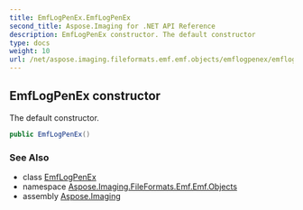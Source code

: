 ```yaml
---
title: EmfLogPenEx.EmfLogPenEx
second_title: Aspose.Imaging for .NET API Reference
description: EmfLogPenEx constructor. The default constructor
type: docs
weight: 10
url: /net/aspose.imaging.fileformats.emf.emf.objects/emflogpenex/emflogpenex/
---
```

## EmfLogPenEx constructor

The default constructor.

```csharp
public EmfLogPenEx()
```

### See Also

* class [EmfLogPenEx](../)
* namespace [Aspose.Imaging.FileFormats.Emf.Emf.Objects](../../emflogpenex/)
* assembly [Aspose.Imaging](../../../)


